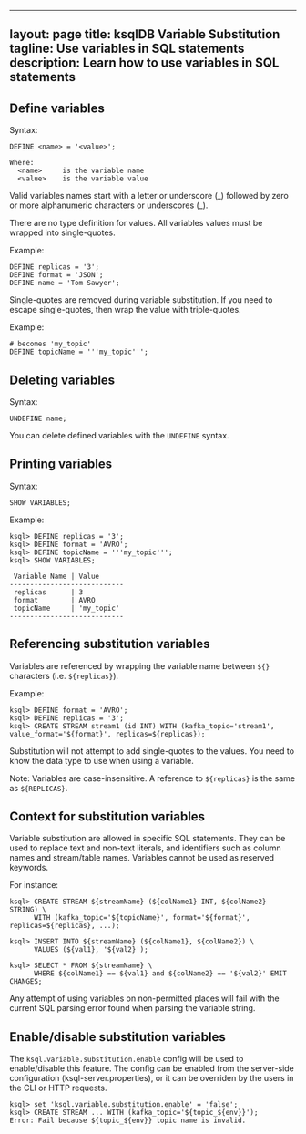 ---
layout: page
title: ksqlDB Variable Substitution
tagline: Use variables in SQL statements
description: Learn how to use variables in SQL statements
---------------------------------------------------------

Define variables
----------------

Syntax:
```
DEFINE <name> = '<value>';

Where: 
  <name>     is the variable name
  <value>    is the variable value
```

Valid variables names start with a letter or underscore (\_) followed by zero or more alphanumeric characters or underscores (_).

There are no type definition for values.  All variables values must be wrapped into single-quotes.

Example:
```
DEFINE replicas = '3';
DEFINE format = 'JSON';
DEFINE name = 'Tom Sawyer';
```

Single-quotes are removed during variable substitution. If you need to escape single-quotes, then wrap the value with triple-quotes.

Example:
```
# becomes 'my_topic'
DEFINE topicName = '''my_topic''';      
```

Deleting variables
------------------

Syntax:
```
UNDEFINE name;
```

You can delete defined variables with the `UNDEFINE` syntax.

Printing variables
------------------

Syntax:
```
SHOW VARIABLES;
```

Example:
```
ksql> DEFINE replicas = '3';
ksql> DEFINE format = 'AVRO';
ksql> DEFINE topicName = '''my_topic''';
ksql> SHOW VARIABLES;

 Variable Name | Value      
----------------------------
 replicas      | 3
 format        | AVRO         
 topicName     | 'my_topic' 
----------------------------
```

Referencing substitution variables
----------------------------------

Variables are referenced by wrapping the variable name between `${}` characters (i.e. `${replicas}`).

Example:
```
ksql> DEFINE format = 'AVRO';
ksql> DEFINE replicas = '3';
ksql> CREATE STREAM stream1 (id INT) WITH (kafka_topic='stream1', value_format='${format}', replicas=${replicas});
```

Substitution will not attempt to add single-quotes to the values. You need to know the data type to use when using a variable.

Note: Variables are case-insensitive. A reference to `${replicas}` is the same as `${REPLICAS}`.

Context for substitution variables
----------------------------------

Variable substitution are allowed in specific SQL statements. They can be used to replace text and non-text literals, and identifiers such as
column names and stream/table names. Variables cannot be used as reserved keywords.

For instance:

```
ksql> CREATE STREAM ${streamName} (${colName1} INT, ${colName2} STRING) \
      WITH (kafka_topic='${topicName}', format='${format}', replicas=${replicas}, ...);
      
ksql> INSERT INTO ${streamName} (${colName1}, ${colName2}) \
      VALUES (${val1}, '${val2}');

ksql> SELECT * FROM ${streamName} \
      WHERE ${colName1} == ${val1} and ${colName2} == '${val2}' EMIT CHANGES; 
```

Any attempt of using variables on non-permitted places will fail with the current SQL parsing error found when parsing the variable string.

Enable/disable substitution variables
-------------------------------------

The `ksql.variable.substitution.enable` config will be used to enable/disable this feature. The config can be enabled from
the server-side configuration (ksql-server.properties), or it can be overriden by the users in the CLI or HTTP requests.

```
ksql> set 'ksql.variable.substitution.enable' = 'false';
ksql> CREATE STREAM ... WITH (kafka_topic='${topic_${env}}');
Error: Fail because ${topic_${env}} topic name is invalid. 
```
